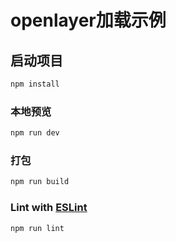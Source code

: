 # openlayer加载示例

## 启动项目

```sh
npm install
```

### 本地预览

```sh
npm run dev
```

### 打包

```sh
npm run build
```

### Lint with [ESLint](https://eslint.org/)

```sh
npm run lint
```
